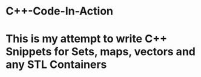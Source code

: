 # C++-Code-In-Action
# This is my attempt to write C++ Snippets for Sets, maps, vectors and any STL Containers
